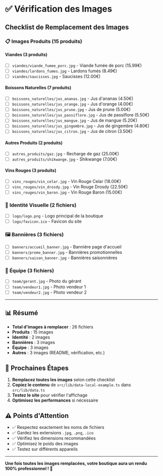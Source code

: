 # ✅ Vérification des Images

## Checklist de Remplacement des Images

### 📋 **Images Produits** (15 produits)

#### Viandes (3 produits)
- [ ] `viandes/viande_fumee_porc.jpg` - Viande fumée de porc (15.99€)
- [ ] `viandes/lardons_fumes.jpg` - Lardons fumés (8.49€)
- [ ] `viandes/saucisses.jpg` - Saucisses (12.00€)

#### Boissons Naturelles (7 produits)
- [ ] `boissons_naturelles/jus_ananas.jpg` - Jus d'ananas (4.50€)
- [ ] `boissons_naturelles/jus_orange.jpg` - Jus d'orange (4.00€)
- [ ] `boissons_naturelles/jus_prune.jpg` - Jus de prune (5.00€)
- [ ] `boissons_naturelles/jus_passiflore.jpg` - Jus de passiflore (5.50€)
- [ ] `boissons_naturelles/jus_mangue.jpg` - Jus de mangue (5.20€)
- [ ] `boissons_naturelles/jus_gingembre.jpg` - Jus de gingembre (4.80€)
- [ ] `boissons_naturelles/jus_citron.jpg` - Jus de citron (3.50€)

#### Autres Produits (2 produits)
- [ ] `autres_produits/gaz.jpg` - Recharge de gaz (25.00€)
- [ ] `autres_produits/shikwange.jpg` - Shikwange (7.00€)

#### Vins Rouges (3 produits)
- [ ] `vins_rouges/vin_celar.jpg` - Vin Rouge Celar (18.00€)
- [ ] `vins_rouges/vin_drosdy.jpg` - Vin Rouge Drosdy (22.50€)
- [ ] `vins_rouges/vin_baron.jpg` - Vin Rouge Baron (15.00€)

### 🎨 **Identité Visuelle** (2 fichiers)
- [ ] `logo/logo.png` - Logo principal de la boutique
- [ ] `logo/favicon.ico` - Favicon du site

### 🖼️ **Bannières** (3 fichiers)
- [ ] `banners/accueil_banner.jpg` - Bannière page d'accueil
- [ ] `banners/promo_banner.jpg` - Bannières promotionnelles
- [ ] `banners/saison_banner.jpg` - Bannières saisonnières

### 👥 **Équipe** (3 fichiers)
- [ ] `team/gerant.jpg` - Photo du gérant
- [ ] `team/vendeur1.jpg` - Photo vendeur 1
- [ ] `team/vendeur2.jpg` - Photo vendeur 2

---

## 📊 **Résumé**
- **Total d'images à remplacer** : 26 fichiers
- **Produits** : 15 images
- **Identité** : 2 images
- **Bannières** : 3 images
- **Équipe** : 3 images
- **Autres** : 3 images (README, vérification, etc.)

## 🔄 **Prochaines Étapes**

1. **Remplacez toutes les images** selon cette checklist
2. **Copiez le contenu** de `src/lib/data-local-example.ts` dans `src/lib/data.ts`
3. **Testez le site** pour vérifier l'affichage
4. **Optimisez les performances** si nécessaire

## ⚠️ **Points d'Attention**

- ✅ Respectez exactement les noms de fichiers
- ✅ Gardez les extensions `.jpg`, `.png`, `.ico`
- ✅ Vérifiez les dimensions recommandées
- ✅ Optimisez le poids des images
- ✅ Testez sur différents appareils

---

**Une fois toutes les images remplacées, votre boutique aura un rendu 100% professionnel ! 🎉**
